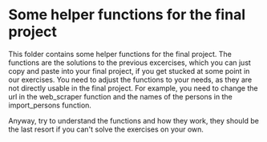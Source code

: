 # Some helper functions for the final project

This folder contains some helper functions for the final project. The functions are the solutions to the previous excercises, which you can just copy and paste into your final project, if you get stucked at some point in our exercises.
You need to adjust the functions to your needs, as they are not directly usable in the final project. For example, you need to change the url in the web_scraper function and the names of the persons in the import_persons function.

Anyway, try to understand the functions and how they work, they should be the last resort if you can't solve the exercises on your own.
